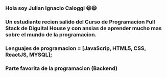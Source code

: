 ### Hola soy Julian Ignacio Caloggi 😄😄
### Un estudiante recien salido del Curso de Programacion Full Stack de Diguital House y con ansias de aprender mucho mas sobre el mundo de la programacion.
### Lenguajes de programacion = [JavaScrip, HTML5, CSS, ReactJS, MYSQL];
### Parte favorita de la programacion (Backend)
